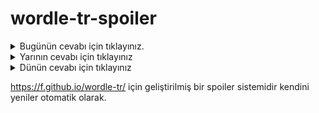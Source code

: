 # wordle-tr-spoiler

<details>
  <summary>Bugünün cevabı için tıklayınız.</summary>
  <br>
    <b> lanse </b>
</details>

<details>
  <summary>Yarının cevabı için tıklayınız</summary>
  <br>
   <b> geyik </b>
</details>

<details>
  <summary>Dünün cevabı için tıklayınız </summary>
  <br>
  <b> kucak </b>
</details>

https://f.github.io/wordle-tr/ için geliştirilmiş bir spoiler sistemidir kendini yeniler otomatik olarak.

